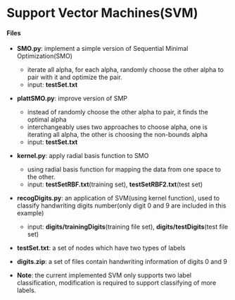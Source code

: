 Support Vector Machines(SVM)
===========================

#### Files
- **SMO.py**: implement a simple version of Sequential Minimal Optimization(SMO)
	- iterate all alpha, for each alpha, randomly choose the other alpha to pair with it and optimize the pair.
	- input: **testSet.txt** 
	
- **plattSMO.py**: improve version of SMP
	- instead of randomly choose the other alpha to pair, it finds the optimal alpha
	- interchangeably uses two approaches to choose alpha, one is iterating all alpha, the other is choosing the non-bounds alpha
	- input: **testSet.txt**

- **kernel.py**: apply radial basis function to SMO
	- using radial basis function for mapping the data from one space to the other.
	- input: **testSetRBF.txt**(training set), **testSetRBF2.txt**(test set)
	
- **recogDigits.py**: an application of SVM(using kernel function), used to classify handwriting digits number(only digit 0 and 9 are included in this example)
	- input: **digits/trainingDigits**(training file set), **digits/testDigits**(test file set)

- **testSet.txt**: a set of nodes which have two types of labels
- **digits.zip**: a set of files contain handwriting information of digits 0 and 9

- **Note**: the current implemented SVM only supports two label classification, modification is required to support classifying of more labels. 
